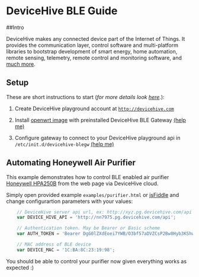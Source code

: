 # DeviceHive BLE Guide
##Intro

DeviceHive makes any connected device part of the Internet of Things. It provides the communication layer, control software and multi-platform libraries to bootstrap development of smart energy, home automation, remote sensing, telemetry, remote control and monitoring software, and [much more](http://devicehive.com). 

## Setup

These are short instructions to start (*for more details look [here](SETUP.md).*):

1. Create DeviceHive playground account at [`http://devicehive.com`](http://devicehive.com/user)

2. Install [openwrt image](https://drive.google.com/file/d/0B9Db_guVlBYjSlpybW1uRUszeE0) with preinstalled DeviceHive BLE Gateway [(help me)](SETUP.md#firmware)

3. Configure gateway to connect to your DeviceHive playground api in `/etc/init.d/devicehive-blegw` [(help me)](SETUP.md#configure)


## <a name="purifier"></a>Automating Honeywell Air Purifier

This example demonstrates how to control BLE enabled air purifier [Honeywell HPA250B](http://www.honeywellcleanair.com/air-purifiers/bluetooth/) from the web page via DeviceHive cloud.

Simply open provided example `examples/purifier.html` or [jsFiddle](http://jsfiddle.net/demon_xxi/6w50v3dd/3/) and change configurartion parameters with your values:

```javascript
    // DeviceHive server api url, ex: http://xyz.pg.devicehive.com/api
    var DEVICE_HIVE_API = 'http://nn7975.pg.devicehive.com/api';

    // Authentication token. May be Bearer or Basic scheme
    var AUTH_TOKEN = 'Bearer DgG0lZXdEoei7YWB/O3bf57aDVZCsP2Bw8Hyb3KShwk=';

    // MAC address of BLE device
    var DEVICE_MAC = '1C:BA:8C:23:19:98';
```

You should be able to control your purifier now given everything works as expected :)